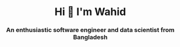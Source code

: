<h1 align="center">Hi 👋 I'm Wahid</h1>
<h3 align="center">An enthusiastic software engineer and data scientist from Bangladesh</h3>

<!---
MWH997/MWH997 is a ✨ special ✨ repository because its `README.md` (this file) appears on your GitHub profile.
You can click the Preview link to take a look at your changes.
--->
